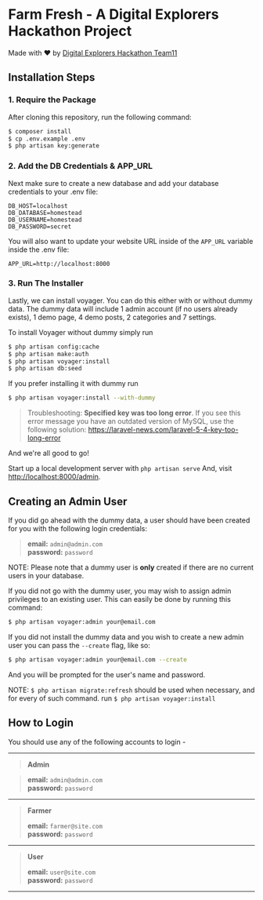 # Farm Fresh - A Digital Explorers Hackathon Project
Made with ❤️ by [Digital Explorers Hackathon Team11](https://www.digitalexplorers.eu)
## Installation Steps

### 1. Require the Package

After cloning this repository, run the following command: 
```bash
$ composer install
$ cp .env.example .env
$ php artisan key:generate
```

### 2. Add the DB Credentials & APP_URL

Next make sure to create a new database and add your database credentials to your .env file:

```dotenv
DB_HOST=localhost
DB_DATABASE=homestead
DB_USERNAME=homestead
DB_PASSWORD=secret
```

You will also want to update your website URL inside of the `APP_URL` variable inside the .env file:

```dotenv
APP_URL=http://localhost:8000
```

### 3. Run The Installer

Lastly, we can install voyager. You can do this either with or without dummy data.
The dummy data will include 1 admin account (if no users already exists), 1 demo page, 4 demo posts, 2 categories and 7 settings.

To install Voyager without dummy simply run

```bash
$ php artisan config:cache
$ php artisan make:auth
$ php artisan voyager:install
$ php artisan db:seed
```

If you prefer installing it with dummy run

```bash
$ php artisan voyager:install --with-dummy
```

> Troubleshooting: **Specified key was too long error**. If you see this error message you have an outdated version of MySQL, use the following solution: https://laravel-news.com/laravel-5-4-key-too-long-error

And we're all good to go!

Start up a local development server with `php artisan serve` And, visit [http://localhost:8000/admin](http://localhost:8000/admin).

## Creating an Admin User

If you did go ahead with the dummy data, a user should have been created for you with the following login credentials:

>**email:** `admin@admin.com`   
>**password:** `password`

NOTE: Please note that a dummy user is **only** created if there are no current users in your database.

If you did not go with the dummy user, you may wish to assign admin privileges to an existing user.
This can easily be done by running this command:

```bash
$ php artisan voyager:admin your@email.com
```

If you did not install the dummy data and you wish to create a new admin user you can pass the `--create` flag, like so:

```bash
$ php artisan voyager:admin your@email.com --create
```

And you will be prompted for the user's name and password.

NOTE: `$ php artisan migrate:refresh` should be used when necessary, and for every of such command. run `$ php artisan voyager:install`

## How to Login
You should use any of the following accounts to login -
___
>**Admin**

>**email:** `admin@admin.com`   
>**password:** `password`
___
>**Farmer**
>
>**email:** `farmer@site.com`   
>**password:** `password`
___
>**User**
>
>**email:** `user@site.com`   
>**password:** `password`
___